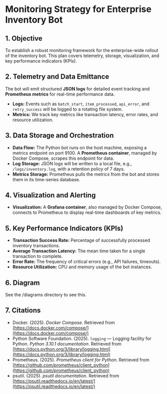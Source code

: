 # Monitoring Strategy for Enterprise Inventory Bot

## 1. Objective
To establish a robust monitoring framework for the enterprise-wide rollout of the inventory bot. This plan covers telemetry, storage, visualization, and key performance indicators (KPIs).

## 2. Telemetry and Data Emittance
The bot will emit structured **JSON logs** for detailed event tracking and **Prometheus metrics** for real-time performance data.
- **Logs:** Events such as `batch_start`, `item_processed`, `api_error`, and `retry_success` will be logged to a rotating file system.
- **Metrics:** We track key metrics like transaction latency, error rates, and resource utilization.

## 3. Data Storage and Orchestration
- **Data Flow:** The Python bot runs on the host machine, exposing a metrics endpoint on port 9100. A **Prometheus container**, managed by Docker Compose, scrapes this endpoint for data.
- **Log Storage:** JSON logs will be written to a local file, e.g., `/logs/inventory.log`, with a retention policy of 7 days.
- **Metrics Storage:** Prometheus pulls the metrics from the bot and stores them in its time-series database.

## 4. Visualization and Alerting
- **Visualization:** A **Grafana container**, also managed by Docker Compose, connects to Prometheus to display real-time dashboards of key metrics.

## 5. Key Performance Indicators (KPIs)
- **Transaction Success Rate:** Percentage of successfully processed inventory transactions.
- **Average Transaction Latency:** The mean time taken for a single transaction to complete.
- **Error Rate:** The frequency of critical errors (e.g., API failures, timeouts).
- **Resource Utilization:** CPU and memory usage of the bot instances.

## 6. Diagram
See the /diagrams directory to see this.

## 7. Citations
- Docker. (2025). *Docker Compose*. Retrieved from [https://docs.docker.com/compose/](https://docs.docker.com/compose/)
- Python Software Foundation. (2025). `logging` — Logging facility for Python. *Python 3.10.1 documentation*. Retrieved from [https://docs.python.org/3/library/logging.html](https://docs.python.org/3/library/logging.html)
- Prometheus. (2025). *Prometheus client for Python*. Retrieved from [https://github.com/prometheus/client_python](https://github.com/prometheus/client_python)
- psutil. (2025). *psutil documentation*. Retrieved from [https://psutil.readthedocs.io/en/latest/](https://psutil.readthedocs.io/en/latest/)